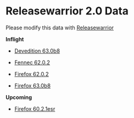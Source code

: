 

Releasewarrior 2.0 Data
=======================

Please modify this data with [Releasewarrior](https://github.com/mozilla-releng/releasewarrior-2.0)

**Inflight**

* [Devedition 63.0b8](/inflight/devedition/devedition-devedition-63.0b8.md)

* [Fennec 62.0.2](/inflight/fennec/fennec-release-62.0.2.md)

* [Firefox 62.0.2](/inflight/firefox/firefox-release-62.0.2.md)

* [Firefox 63.0b8](/inflight/firefox/firefox-beta-63.0b8.md)

**Upcoming**

* [Firefox 60.2.1esr](/upcoming/firefox/firefox-esr60-60.2.1esr.md)

